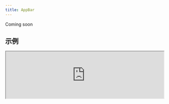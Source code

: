 ```yaml
---
title: AppBar
---
```

Coming soon

## 示例

<div><iframe style="width: 100%; margin: 0;" src="https://uiexplorer.blankapp.org/slices/appbar-example" scrolling="no" /></div>

```jsx
<AppBar />
```

